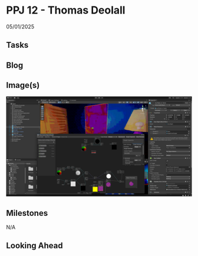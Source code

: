 # PPJ 12 - Thomas Deolall
05/01/2025

## Tasks


## Blog


## Image(s)
![Image](assets/ppj12.png)

## Milestones
N/A

## Looking Ahead
